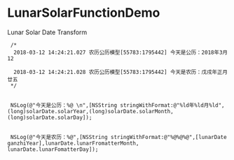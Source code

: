 # LunarSolarFunctionDemo
Lunar Solar  Date Transform

     /*
      2018-03-12 14:24:21.027 农历公历模型[55783:1795442] 今天是公历：2018年3月12
 
      2018-03-12 14:24:21.028 农历公历模型[55783:1795442] 今天是农历：戊戌年正月廿五
     */
    

     NSLog(@"今天是公历：%@ \n",[NSString stringWithFormat:@"%ld年%ld月%ld", (long)solarDate.solarYear,(long)solarDate.solarMonth,(long)solarDate.solarDay]);
    
    
     NSLog(@"今天是农历：%@",[NSString stringWithFormat:@"%@%@%@",[lunarDate ganzhiYear],lunarDate.lunarFromatterMonth, lunarDate.lunarFomatterDay]);
